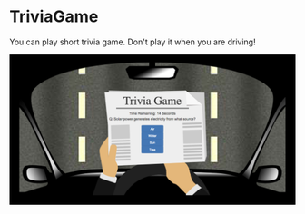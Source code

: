 # TriviaGame
You can play short trivia game. 
Don't play it when you are driving!

![screenshot](https://github.com/jinredhub/TriviaGame/blob/master/assets/screenshot/screenshot.png)